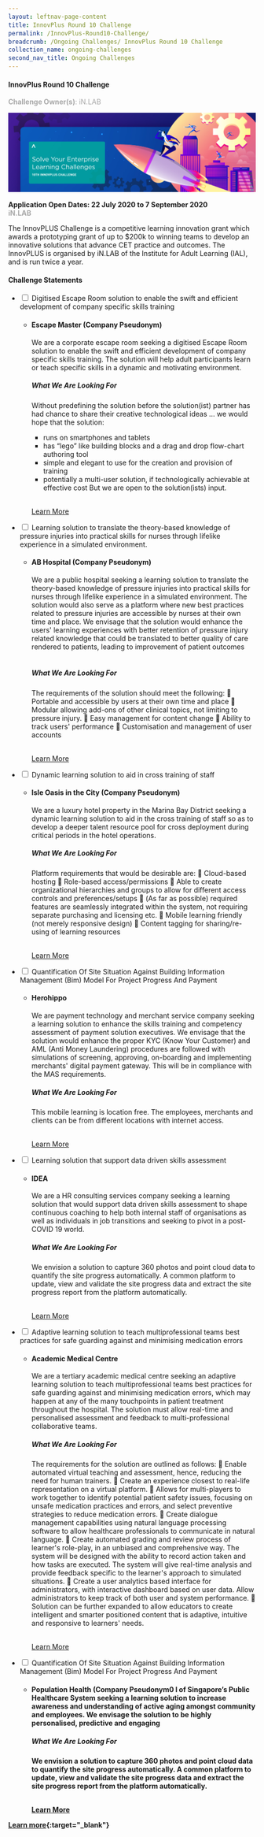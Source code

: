 ```yaml
---
layout: leftnav-page-content
title: InnovPlus Round 10 Challenge
permalink: /InnovPlus-Round10-Challenge/
breadcrumb: /Ongoing Challenges/ InnovPlus Round 10 Challenge
collection_name: ongoing-challenges
second_nav_title: Ongoing Challenges
---
```


#### InnovPlus Round 10 Challenge

<font color="#a9a9a9"><b>Challenge Owner(s)</b>: iN.LAB </font>

[![1](/images/ongoing-challenges/200504-InnovPLUS-2020_Desktop-1750-x-560px_v1.jpg)](https://www.ial.edu.sg/start-learning-innovation/in-lab/innovation-activities/innovplus-2020-november.html)

**Application Open Dates: 22 July 2020 to 7 September 2020**<br>
<font color=" #a9a9a9"><b>iN.LAB</b></font>

The InnovPLUS Challenge is a competitive learning innovation grant which awards a prototyping grant of up to $200k to winning teams to develop an innovative solutions that advance CET practice and outcomes. The InnovPLUS is organised by iN.LAB of the Institute for Adult Learning (IAL), and is run twice a year.

<font color=" #a9a9a9"><b></b></font>

<div id="wrapper">
    <h4> Challenge Statements </h4>
<ul>
    <li>
    <input type="checkbox" id="list-item-1">
    <label for="list-item-1" class="first"> Digitised Escape Room solution to enable the swift and efficient development of company specific skills training</label>
        <ul>
          <li><b><h4>Escape Master (Company Pseudonym)</h4></b>
            
We are a corporate escape room seeking a digitised Escape Room solution to enable the swift and efficient development of company specific skills training. The solution will help adult participants learn or teach specific skills in a dynamic and motivating environment.

<h5>What We Are Looking For</h5>
            
Without predefining the solution before the solution(ist) partner has had chance to share their
creative technological ideas … we would hope that the solution:
- runs on smartphones and tablets
- has “lego” like building blocks and a drag and drop flow-chart authoring tool
- simple and elegant to use for the creation and provision of training
- potentially a multi-user solution, if technologically achievable at effective cost
But we are open to the solution(ists) input.
<br><br>

<a href="https://www.ial.edu.sg/content/dam/projects/tms/ial/Innovation-Activities/InnovPLUS/InnovPlus-10_CS01_Escape_Master.pdf" >Learn More</a>
          </li>
        </ul>
      </li>
     <li>
    <input type="checkbox" id="list-item-2">
    <label for="list-item-2"> Learning solution to translate the theory-based knowledge of pressure injuries into practical skills for nurses through lifelike experience in a simulated environment.</label>
      <ul>
        <li><b><h4>AB Hospital (Company Pseudonym)</h4></b>We are a public hospital seeking a learning solution to translate the theory-based knowledge of pressure injuries into practical skills for nurses through lifelike experience in a simulated environment. The solution would also serve as a platform where new best practices related to pressure injuries are accessible by nurses at their own time and place. We envisage that the solution would enhance the users' learning experiences with better retention of pressure injury related knowledge that could be translated to better quality of care rendered to patients, leading to improvement of patient outcomes<br><br>

<h5>What We Are Looking For</h5>
The requirements of the solution should meet the following:
 Portable and accessible by users at their own time and place
 Modular allowing add-ons of other clinical topics, not limiting to pressure injury.
 Easy management for content change
 Ability to track users' performance
 Customisation and management of user accounts<br><br>


<a href="https://www.ial.edu.sg/content/dam/projects/tms/ial/Innovation-Activities/InnovPLUS/InnovPlus-10_CS02%20AB_Hospital.pdf" >Learn More</a>
        </li>
       </ul>
    </li>
    <li>
    <input type="checkbox" id="list-item-3">
    <label for="list-item-3">Dynamic learning solution to aid in cross training of staff</label>
      <ul>
        <li><b><h4>Isle Oasis in the City (Company Pseudonym)</h4></b>We are a luxury hotel property in the Marina Bay District seeking a dynamic learning solution to aid in the cross training of staff so as to develop a deeper talent resource pool for cross deployment
during critical periods in the hotel operations.



<h5>What We Are Looking For</h5>
Platform requirements that would be desirable are:
 Cloud-based hosting
 Role-based access/permissions
 Able to create organizational hierarchies and groups to allow for different access controls
and preferences/setups
 (As far as possible) required features are seamlessly integrated within the system, not
requiring separate purchasing and licensing etc.
 Mobile learning friendly (not merely responsive design)
 Content tagging for sharing/re-using of learning resources<br><br>


<a href="https://www.ial.edu.sg/content/dam/projects/tms/ial/Innovation-Activities/InnovPLUS/InnovPlus-10_CS03_Isle.pdf" >Learn More</a>
        </li>
       </ul>
    </li>
    <li>
    <input type="checkbox" id="list-item-4">
    <label for="list-item-4">Quantification Of Site Situation Against Building Information Management (Bim) Model For Project Progress And Payment</label>
      <ul>
        <li><b><h4>Herohippo</h4></b>We are payment technology and merchant service company seeking a learning solution to enhance the skills training and competency assessment of payment solution executives. We envisage that the solution would enhance the proper KYC (Know Your Customer) and AML (Anti Money Laundering) procedures are followed with simulations of screening, approving, on-boarding and implementing merchants' digital payment gateway. This will be in compliance with the MAS requirements.
          
<h5>What We Are Looking For</h5>
This mobile learning is location free. The employees, merchants and clients can be from different locations with internet access.
<br><br>


<a href="https://www.ial.edu.sg/content/dam/projects/tms/ial/Innovation-Activities/InnovPLUS/InnovPlus-10_CS04_Herohippo.pdf" >Learn More</a>
        </li>
       </ul>
    </li>
    <li>
    <input type="checkbox" id="list-item-5">
    <label for="list-item-5">Learning solution that support data driven skills assessment</label>
      <ul>
        <li><b><h4>IDEA</h4></b>We are a HR consulting services company seeking a learning solution that would support data driven
skills assessment to shape continuous coaching to help both internal staff of organisations as well as individuals in job transitions and seeking to pivot in a post-COVID 19 world.
<h5>What We Are Looking For</h5>
We envision a solution to capture 360 photos and point cloud data to quantify the site progress automatically. A common platform to update, view and validate the site progress data and extract the site progress report from the platform automatically.<br><br>


<a href="https://www.ial.edu.sg/content/dam/projects/tms/ial/Innovation-Activities/InnovPLUS/InnovPlus-10_CS05_IDEA.pdf" >Learn More</a>
        </li>
       </ul>
    </li>
    <li>
    <input type="checkbox" id="list-item-6">
    <label for="list-item-6">Adaptive learning solution to teach multiprofessional teams best practices for safe guarding against and minimising medication errors</label>
      <ul>
        <li><b><h4>Academic Medical Centre</h4></b>We are a tertiary academic medical centre seeking an adaptive learning solution to teach multiprofessional teams best practices for safe guarding against and minimising medication errors, which may happen at any of the many touchpoints in patient treatment throughout the hospital. The solution must allow real-time and personalised assessment and feedback to multi-professional collaborative teams.
<h5>What We Are Looking For</h5>
The requirements for the solution are outlined as follows:
 Enable automated virtual teaching and assessment, hence, reducing the need for human
trainers.
 Create an experience closest to real-life representation on a virtual platform.
 Allows for multi-players to work together to identify potential patient safety issues, focusing
on unsafe medication practices and errors, and select preventive strategies to reduce
medication errors.
 Create dialogue management capabilities using natural language processing software to
allow healthcare professionals to communicate in natural language.
 Create automated grading and review process of learner's role-play, in an unbiased and
comprehensive way. The system will be designed with the ability to record action taken and
how tasks are executed. The system will give real-time analysis and provide feedback
specific to the learner's approach to simulated situations.
 Create a user analytics based interface for administrators, with interactive dashboard based
on user data. Allow administrators to keep track of both user and system performance.
 Solution can be further expanded to allow educators to create intelligent and smarter
positioned content that is adaptive, intuitive and responsive to learners' needs.
<br><br>


<a href="https://www.ial.edu.sg/content/dam/projects/tms/ial/Innovation-Activities/InnovPLUS/InnovPlus-10_CS06_Academic_Medical_Centre.pdf" >Learn More</a>
        </li>
       </ul>
    </li>
    <li>
    <input type="checkbox" id="list-item-7">
    <label for="list-item-7">Quantification Of Site Situation Against Building Information Management (Bim) Model For Project Progress And Payment</label>
      <ul>
        <li><b><h4>Population Health (Company Pseudonym0 l of Singapore’s Public Healthcare System seeking a learning solution to increase awareness and understanding of active aging amongst community and employees. We envisage the solution to be highly personalised, predictive and engaging
<h5>What We Are Looking For</h5>
We envision a solution to capture 360 photos and point cloud data to quantify the site progress automatically. A common platform to update, view and validate the site progress data and extract the site progress report from the platform automatically.<br><br>


<a href="https://www.ial.edu.sg/content/dam/projects/tms/ial/Innovation-Activities/InnovPLUS/InnovPlus-10_CS07_Population_Health.pdf" >Learn More</a>
        </li>
       </ul>
    </li>
</ul>
</div>


[Learn more](https://www.ial.edu.sg/start-learning-innovation/in-lab/innovation-activities/innovplus-2020-november.html){:target="_blank"}
